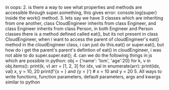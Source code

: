 in oops:
2. is there a way to see what properties and methods are accessible through super.something, this gives error: console.log(super) inside the work() method.
3. lets say we have 3 classes which are inheriting from one another, class CloudEngineer inherits from class Engineer, and class Engineer inherits from class Person, in both Engineer and Person classes there is a method defined called eat(), but its not present in class CloudEngineer, when i want to access the parent of cloudEngineer's eat() method in the cloudEngineer class, i can just do this.eat() or super.eat(), but how do i get the parent's parent's defintion of eat() in cloudEngineer, i was not able to do super.super.eat();
4. can we do the following things in js which are possible in python:
obj = {'name': 'tom', 'age':20}
for k, v in obj.items():
    print(k, v)
arr = [1, 2, 3]
for idx, val in enumerate(arr):
    print(idx, val)
x, y = 10, 20
print(f'{x = } and {y = }')     # x = 10 and y = 20
5. All ways to write functions, function parameters, default parameters, args and kwargs similar to python  